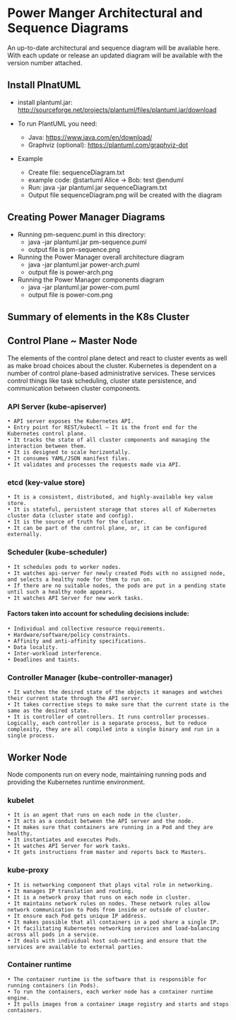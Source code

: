 # Power Manger Architectural and Sequence Diagrams

An up-to-date architectural and sequence diagram will be available here.  
With each update or release an updated diagram will be available with the version number attached.

## Install PlnatUML

- install plantuml.jar: http://sourceforge.net/projects/plantuml/files/plantuml.jar/download
- To run PlantUML you need:
    - Java: https://www.java.com/en/download/
    - Graphviz (optional): https://plantuml.com/graphviz-dot

- Example
    - Create file: sequenceDiagram.txt
    - example code:
      @startuml
      Alice -> Bob: test
      @enduml
    - Run: java -jar plantuml.jar sequenceDiagram.txt
    - Output file sequenceDiagram.png will be created with the diagram

## Creating Power Manager Diagrams

- Running pm-sequenc.puml in this directory:
    - java -jar plantuml.jar pm-sequence.puml
    - output file is pm-sequence.png
- Running the Power Manager overall architecture diagram
    - java -jar plantuml.jar power-arch.puml
    - output file is power-arch.png
- Running the Power Manager components diagram
    - java -jar plantuml.jar power-com.puml
    - output file is power-com.png

## Summary of elements in the K8s Cluster

## Control Plane ~ Master Node

The elements of the control plane detect and react to cluster events as well as make broad choices about the cluster.
Kubernetes is dependent on a number of control plane-based administrative services.
These services control things like task scheduling, cluster state persistence, and communication between cluster
components.

### API Server (kube-apiserver)

	• API server exposes the Kubernetes API.
	• Entry point for REST/kubectl — It is the front end for the Kubernetes control plane.
	• It tracks the state of all cluster components and managing the interaction between them.
	• It is designed to scale horizontally.
	• It consumes YAML/JSON manifest files.
	• It validates and processes the requests made via API.

### etcd (key-value store)

	• It is a consistent, distributed, and highly-available key value store.
	• It is stateful, persistent storage that stores all of Kubernetes cluster data (cluster state and config).
	• It is the source of truth for the cluster.
	• It can be part of the control plane, or, it can be configured externally.

### Scheduler (kube-scheduler)

	• It schedules pods to worker nodes.
	• It watches api-server for newly created Pods with no assigned node, and selects a healthy node for them to run on.
	• If there are no suitable nodes, the pods are put in a pending state until such a healthy node appears.
	• It watches API Server for new work tasks.

#### Factors taken into account for scheduling decisions include:

	• Individual and collective resource requirements.
	• Hardware/software/policy constraints.
	• Affinity and anti-affinity specifications.
	• Data locality.
	• Inter-workload interference.
	• Deadlines and taints.

### Controller Manager (kube-controller-manager)

	• It watches the desired state of the objects it manages and watches their current state through the API server.
	• It takes corrective steps to make sure that the current state is the same as the desired state.
	• It is controller of controllers. It runs controller processes. Logically, each controller is a separate process, but to reduce complexity, they are all compiled into a single binary and run in a single process.

## Worker Node

Node components run on every node, maintaining running pods and providing the Kubernetes runtime environment.

### kubelet

	• It is an agent that runs on each node in the cluster.
	• It acts as a conduit between the API server and the node.
	• It makes sure that containers are running in a Pod and they are healthy.
	• It instantiates and executes Pods.
	• It watches API Server for work tasks.
	• It gets instructions from master and reports back to Masters.

### kube-proxy

	• It is networking component that plays vital role in networking.
	• It manages IP translation and routing.
	• It is a network proxy that runs on each node in cluster.
	• It maintains network rules on nodes. These network rules allow network communication to Pods from inside or outside of cluster.
	• It ensure each Pod gets unique IP address.
	• It makes possible that all containers in a pod share a single IP.
	• It facilitating Kubernetes networking services and load-balancing across all pods in a service.
	• It deals with individual host sub-netting and ensure that the services are available to external parties.

### Container runtime

	• The container runtime is the software that is responsible for running containers (in Pods).
	• To run the containers, each worker node has a container runtime engine.
	• It pulls images from a container image registry and starts and stops containers.
